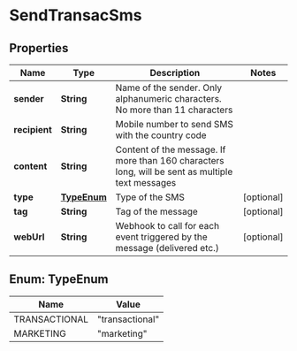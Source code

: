 
# SendTransacSms

## Properties
Name | Type | Description | Notes
------------ | ------------- | ------------- | -------------
**sender** | **String** | Name of the sender. Only alphanumeric characters. No more than 11 characters | 
**recipient** | **String** | Mobile number to send SMS with the country code | 
**content** | **String** | Content of the message. If more than 160 characters long, will be sent as multiple text messages | 
**type** | [**TypeEnum**](#TypeEnum) | Type of the SMS |  [optional]
**tag** | **String** | Tag of the message |  [optional]
**webUrl** | **String** | Webhook to call for each event triggered by the message (delivered etc.) |  [optional]


<a name="TypeEnum"></a>
## Enum: TypeEnum
Name | Value
---- | -----
TRANSACTIONAL | &quot;transactional&quot;
MARKETING | &quot;marketing&quot;



